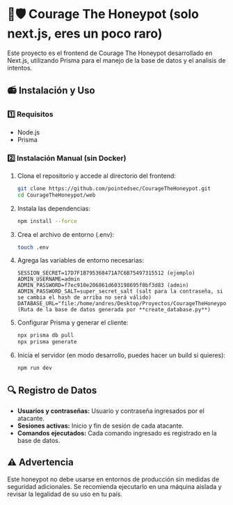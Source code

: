 # 🐶🛡️ Courage The Honeypot (solo next.js, eres un poco raro)

Este proyecto es el frontend de Courage The Honeypot desarrollado en Next.js, utilizando Prisma para el manejo de la base de datos y el analisis de intentos.

## 📻 Instalación y Uso

### 1️⃣ Requisitos

- Node.js
- Prisma

### 2️⃣ Instalación Manual (sin Docker)

1. Clona el repositorio y accede al directorio del frontend:

   ```bash
   git clone https://github.com/pointedsec/CourageTheHoneypot.git
   cd CourageTheHoneypot/web
   ```

2. Instala las dependencias:

   ```bash
   npm install --force
   ```

3. Crea el archivo de entorno (.env):

   ```bash
   touch .env
   ```
4. Agrega las variables de entorno necesarias:
    ```
    SESSION_SECRET=17D7F1B795368471A7C6B75497315512 (ejemplo)
    ADMIN_USERNAME=admin
    ADMIN_PASSWORD=f7ec910e206861d603198695f0bf3d83 (admin)
    ADMIN_PASSWORD_SALT=super_secret_salt (salt para la contraseña, si se cambia el hash de arriba no será válido)
    DATABASE_URL="file:/home/andres/Desktop/Proyectos/CourageTheHoneypot/honeypot/ssh_honeypot.db" (Ruta de la base de datos generada por **create_database.py**)
    ```

5. Configurar Prisma y generar el cliente:

   ```bash
   npx prisma db pull
   npx prisma generate
   ```

5. Inicia el servidor (en modo desarrollo, puedes hacer un build si quieres):

   ```bash
   npm run dev
   ```

## 🔍 Registro de Datos

- **Usuarios y contraseñas:** Usuario y contraseña ingresados por el atacante.
- **Sesiones activas:** Inicio y fin de sesión de cada atacante.
- **Comandos ejecutados:** Cada comando ingresado es registrado en la base de datos.

## ⚠️ Advertencia

Este honeypot no debe usarse en entornos de producción sin medidas de seguridad adicionales. Se recomienda ejecutarlo en una máquina aislada y revisar la legalidad de su uso en tu país.